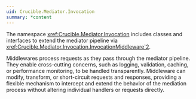 ```yaml
---
uid: Crucible.Mediator.Invocation
summary: *content
---
```


The namespace <xref:Crucible.Mediator.Invocation> includes classes and interfaces
to extend the mediator pipeline via <xref:Crucible.Mediator.Invocation.InvocationMiddleware`2>.

Middlewares process requests as they pass through 
the mediator pipeline. They enable cross-cutting concerns, such as logging, 
validation, caching, or performance monitoring, to be handled transparently. 
Middleware can modify, transform, or short-circuit requests and responses, 
providing a flexible mechanism to intercept and extend the behavior of the 
mediation process without altering individual handlers or requests directly.
